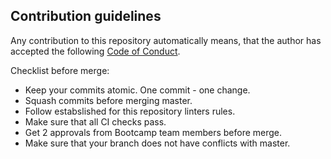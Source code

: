 ## Contribution guidelines

Any contribution to this repository automatically means, that the author has accepted the following [Code of Conduct](https://github.com/howtohireme/juniorjobs.ru/blob/master/CODE_OF_CONDUCT.md).

Checklist before merge:

* Keep your commits atomic. One commit - one change.
* Squash commits before merging master.
* Follow estabslished for this repository linters rules.
* Make sure that all CI checks pass.
* Get 2 approvals from Bootcamp team members before merge.
* Make sure that your branch does not have conflicts with master.
